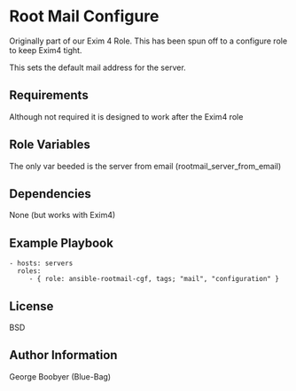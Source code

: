 Root Mail Configure
===================

Originally part of our Exim 4 Role.
This has been spun off to a configure role to keep Exim4 tight.

This sets the default mail address for the server.

Requirements
------------

Although not required it is designed to work after the Exim4 role

Role Variables
--------------

The only var beeded is the server from email (rootmail_server_from_email)

Dependencies
------------

None (but works with Exim4)

Example Playbook
----------------



    - hosts: servers
      roles:
         - { role: ansible-rootmail-cgf, tags; "mail", "configuration" }

License
-------

BSD

Author Information
------------------

George Boobyer (Blue-Bag)
